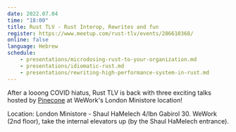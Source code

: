 ```yaml
---
date: 2022.07.04
time: "18:00"
title: Rust TLV - Rust Interop, Rewrites and fun
register: https://www.meetup.com/rust-tlv/events/286610368/
online: false
language: Hebrew
schedule:
    - presentations/microdosing-rust-to-your-organization.md
    - presentations/idiomatic-rust.md
    - presentations/rewriting-high-performance-system-in-rust.md
---
```


After a looong COVID hiatus, Rust TLV is back with three exciting talks hosted by [Pinecone](https://www.pinecone.io/) at WeWork's London Ministore location!

Location: London Ministore - Shaul HaMelech 4/Ibn Gabirol 30.
WeWork (2nd floor), take the internal elevators up (by the Shaul HaMelech entrance).



